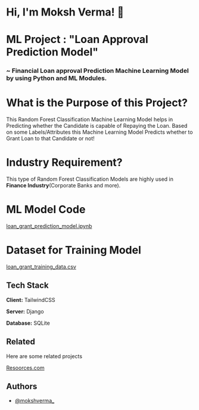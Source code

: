 
# Hi, I'm Moksh Verma! 👋


# ML Project : "Loan Approval Prediction Model"

### ~ Financial Loan approval Prediction Machine Learning Model by using Python and ML Modules.


# What is the Purpose of this Project?

This Random Forest Classification Machine Learning Model helps in Predicting whether the Candidate is capable of Repaying the Loan. Based on some Labels/Attributes this Machine Learning Model Predicts whether to Grant Loan to that Candidate or not!

# Industry Requirement?

This type of Random Forest Classification Models are highly used in **Finance Industry**(Corporate Banks and more).

# ML Model Code

[loan_grant_prediction_model.ipynb](https://github.com/mokshverma-dev/loan-approval-prediction-model/blob/main/loan_grant_prediction_model.ipynb)

# Dataset for Training Model

[loan_grant_training_data.csv](https://github.com/mokshverma-dev/loan-approval-prediction-model/blob/main/loan_grant_training_data.csv)

## Tech Stack

**Client:**   TailwindCSS

**Server:**   Django

**Database:**   SQLite


## Related

Here are some related projects

[Resoorces.com](https://github.com/mokshverma-dev/Resoorces)


## Authors

- [@mokshverma_](https://www.instagram.com/mokshverma_/)
